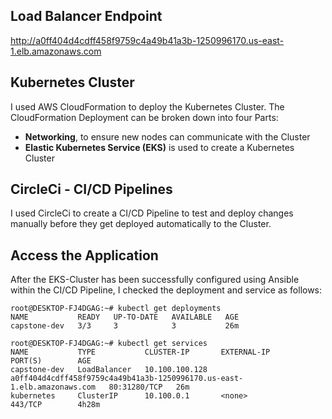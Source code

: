 ## Load Balancer Endpoint
http://a0ff404d4cdff458f9759c4a49b41a3b-1250996170.us-east-1.elb.amazonaws.com

## Kubernetes Cluster

I used AWS CloudFormation to deploy the Kubernetes Cluster.
The CloudFormation Deployment can be broken down into four Parts:
- **Networking**, to ensure new nodes can communicate with the Cluster
- **Elastic Kubernetes Service (EKS)** is used to create a Kubernetes Cluster

## CircleCi - CI/CD Pipelines

I used CircleCi to create a CI/CD Pipeline to test and deploy changes manually before they get deployed automatically to the Cluster.

## Access the Application

After the EKS-Cluster has been successfully configured using Ansible within the CI/CD Pipeline, I checked the deployment and service as follows:
```
root@DESKTOP-FJ4DGAG:~# kubectl get deployments
NAME           READY   UP-TO-DATE   AVAILABLE   AGE
capstone-dev   3/3     3            3           26m

root@DESKTOP-FJ4DGAG:~# kubectl get services
NAME           TYPE           CLUSTER-IP       EXTERNAL-IP                                                               PORT(S)        AGE
capstone-dev   LoadBalancer   10.100.100.128   a0ff404d4cdff458f9759c4a49b41a3b-1250996170.us-east-1.elb.amazonaws.com   80:31280/TCP   26m
kubernetes     ClusterIP      10.100.0.1       <none>                                                                    443/TCP        4h28m
```